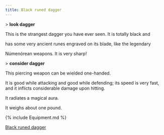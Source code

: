 ```yaml
---
title: Black runed dagger
---
```


\> **look dagger**

This is the strangest dagger you have ever seen. It is totally black and

has some very ancient runes engraved on its blade, like the legendary

Númenórean weapons. It is very sharp!

\> **consider dagger**

This piercing weapon can be wielded one-handed.

It is good while attacking and good while defending; its speed is very
fast, and it inflicts considerable damage upon hitting.

It radiates a magical aura.

It weighs about one pound.

{% include Equipment.md %}

[Black runed dagger](Category:_Piercing_weapons "wikilink")
